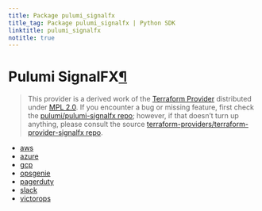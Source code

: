 ```yaml
---
title: Package pulumi_signalfx
title_tag: Package pulumi_signalfx | Python SDK
linktitle: pulumi_signalfx
notitle: true
---
```


<div class="section" id="pulumi-signalfx">
<h1>Pulumi SignalFX<a class="headerlink" href="#pulumi-signalfx" title="Permalink to this headline">¶</a></h1>
<blockquote>
<div><p>This provider is a derived work of the <a class="reference external" href="https://github.com/terraform-providers/terraform-provider-signalfx">Terraform Provider</a> distributed under
<a class="reference external" href="https://www.mozilla.org/en-US/MPL/2.0/">MPL 2.0</a>. If you encounter a bug or missing feature, first check the
<a class="reference external" href="https://github.com/pulumi/pulumi-signalfx/issues">pulumi/pulumi-signalfx repo</a>; however, if that doesn’t turn up
anything, please consult the source <a class="reference external" href="https://github.com/terraform-providers/terraform-provider-signalfx/issues">terraform-providers/terraform-provider-signalfx repo</a>.</p>
</div></blockquote>
<div class="toctree-wrapper compound">
<ul>
<li class="toctree-l1"><a class="reference internal" href="aws/">aws</a></li>
<li class="toctree-l1"><a class="reference internal" href="azure/">azure</a></li>
<li class="toctree-l1"><a class="reference internal" href="gcp/">gcp</a></li>
<li class="toctree-l1"><a class="reference internal" href="opsgenie/">opsgenie</a></li>
<li class="toctree-l1"><a class="reference internal" href="pagerduty/">pagerduty</a></li>
<li class="toctree-l1"><a class="reference internal" href="slack/">slack</a></li>
<li class="toctree-l1"><a class="reference internal" href="victorops/">victorops</a></li>
</ul>
</div>
</div>
